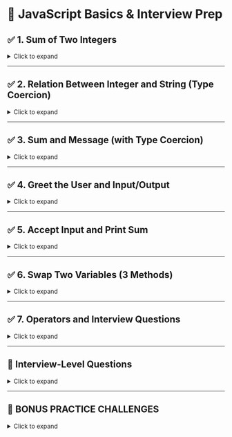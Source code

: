 
# 🧠 JavaScript Basics & Interview Prep

## ✅ 1. Sum of Two Integers
<details>
<summary>Click to expand</summary>

```js
function sum(a, b) {
  return a + b;
}
console.log(sum(10, 20)); // Output: 30
```

**💬 Interviewer May Ask:**
> What happens if one value is a string?

**✅ Answer:**
If one operand is a string and the other is a number, JavaScript coerces the number into a string and performs string concatenation.  
Example: `"10" + 5` results in `"105"`.

</details>

---

## ✅ 2. Relation Between Integer and String (Type Coercion)
<details>
<summary>Click to expand</summary>

```js
console.log("10" + 2); // "102"
console.log("10" - 2); // 8
console.log("10" * 2); // 20
console.log("ten" * 2); // NaN
```

**💬 Interviewer May Ask:**
> What is type coercion in JavaScript?

**✅ Answer:**
Type coercion is when JavaScript automatically converts one data type to another.

- `"10" + 2` becomes `"102"` (string concatenation)
- `"10" - 2` becomes `8` (numeric coercion)
- `"ten" * 2` results in `NaN` because "ten" is not a number.

</details>

---

## ✅ 3. Sum and Message (with Type Coercion)
<details>
<summary>Click to expand</summary>

```js
let a = 5, b = 10;
let message = "The sum is: " + (a + b);
console.log(message); // The sum is: 15
```

**💬 Interviewer May Ask:**
> What happens if you remove the parentheses?

**✅ Answer:**
```js
"The sum is: " + a + b // "The sum is: 510"
```
Because concatenation happens left to right.

</details>

---

## ✅ 4. Greet the User and Input/Output
<details>
<summary>Click to expand</summary>

```js
let name = prompt("Enter your name:");
alert("Hello, " + name + "!");
```

**✅ You Can Explain:**
We use `prompt()` to get user input and `alert()` to show output.

</details>

---

## ✅ 5. Accept Input and Print Sum
<details>
<summary>Click to expand</summary>

```js
let a = parseInt(prompt("Enter first number:"));
let b = parseInt(prompt("Enter second number:"));
console.log("Sum:", a + b);
```

**✅ Explain:**
`prompt()` returns a string, so we use `parseInt()` to convert it to a number.

</details>

---

## ✅ 6. Swap Two Variables (3 Methods)
<details>
<summary>Click to expand</summary>

### 🔁 Method 1: Using a third variable

```js
let a = 10, b = 20;
let temp = a;
a = b;
b = temp;
```

### 🔁 Method 2: Without third variable

```js
a = a + b;
b = a - b;
a = a - b;
```

### 🔁 Method 3: Destructuring (Modern JS)

```js
[a, b] = [b, a];
```

</details>

---

## ✅ 7. Operators and Interview Questions
<details>
<summary>Click to expand</summary>

### 🔸 Arithmetic Operators

```js
let num = 7;
console.log(num % 2 === 0 ? "Even" : "Odd");
```

### 🔸 Relational Operators

```js
console.log("5" == 5);  // true
console.log("5" === 5); // false
```

### 🔸 Logical Operators

```js
let age = 20;
let hasID = true;
console.log(age > 18 && hasID); // true
```

### 🔸 Unary Operators

```js
let x = 5;
console.log(x++); // 5
console.log(++x); // 7
```

</details>

---

## 🧠 Interview-Level Questions
<details>
<summary>Click to expand</summary>

**Q1: What is type coercion?**  
✅ It's JavaScript’s automatic conversion from one data type to another.

**Q2: Output of `console.log(0 == false)`?**  
✅ `true` (because of type coercion)

**Q3: Difference between `==` and `===`?**  
✅ `==` checks value only, `===` checks value and type.

**Q4: Truthy and Falsy values?**  
✅ Falsy: 0, "", null, undefined, false, NaN

**Q5: Why `NaN === NaN` is false?**  
✅ NaN is not equal to anything, even itself.

**Q6: Output of `console.log(!!"Hello")`?**  
✅ `true` — "Hello" is truthy

**Q7: `let x = "5"; let y = 2; console.log(x * y);`**  
✅ Output: `10`

**Q8: Function to check if number divisible by 3 and 5**

```js
function check(num) {
  return num % 3 === 0 && num % 5 === 0;
}
```

**Q9: Implicit vs Explicit conversion?**  
✅ Implicit: automatic (e.g. `"5" * 2` → 10)  
✅ Explicit: manual (e.g. `Number("5")`)

</details>

---

## 🧩 BONUS PRACTICE CHALLENGES
<details>
<summary>Click to expand</summary>

- Create a calculator using `prompt()` and `alert()`
- Write a function that returns `"Even"` or `"Odd"`
- Make a number guessing game using `prompt()`
- Try swapping 3 variables without using a 4th one

</details>
